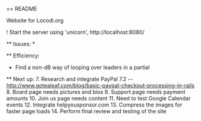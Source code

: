 == README

Website for Locodi.org

! Start the server using 'unicorn', http://localhost:8080/

** Issues:
*

** Efficiency:
* Find a non-dB way of looping over leaders in a partial


** Next up:
7. Research and integrate PayPal
7.2 -- http://www.gotealeaf.com/blog/basic-paypal-checkout-processing-in-rails
8. Board page needs pictures and bios
9. Support page needs payment amounts
10. Join us page needs content
11. Need to test Google Calendar events
12. Integrate helpyousponsor.com
13. Compress the images for faster page loads
14. Perform final review and testing of the site
